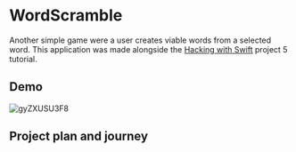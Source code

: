 # WordScramble
Another simple game were a user creates viable words from a selected word. This application was made alongside the [Hacking with Swift](https://www.hackingwithswift.com/100/swiftui/20) project 5 tutorial.

## Demo
![gyZXUSU3F8](https://user-images.githubusercontent.com/64978825/87569237-b6bac200-c6be-11ea-9b69-3a17f3bd14f5.gif)


## Project plan and journey

